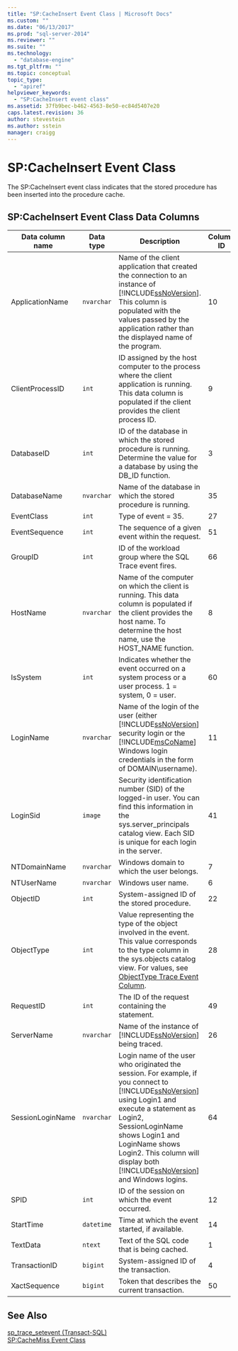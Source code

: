 ```yaml
---
title: "SP:CacheInsert Event Class | Microsoft Docs"
ms.custom: ""
ms.date: "06/13/2017"
ms.prod: "sql-server-2014"
ms.reviewer: ""
ms.suite: ""
ms.technology: 
  - "database-engine"
ms.tgt_pltfrm: ""
ms.topic: conceptual
topic_type: 
  - "apiref"
helpviewer_keywords: 
  - "SP:CacheInsert event class"
ms.assetid: 37fb9bec-b462-4563-8e50-ec84d5407e20
caps.latest.revision: 36
author: stevestein
ms.author: sstein
manager: craigg
---
```

# SP:CacheInsert Event Class
  The SP:CacheInsert event class indicates that the stored procedure has been inserted into the procedure cache.  
  
## SP:CacheInsert Event Class Data Columns  
  
|Data column name|Data type|Description|Column ID|Filterable|  
|----------------------|---------------|-----------------|---------------|----------------|  
|ApplicationName|`nvarchar`|Name of the client application that created the connection to an instance of [!INCLUDE[ssNoVersion](../../includes/ssnoversion-md.md)]. This column is populated with the values passed by the application rather than the displayed name of the program.|10|Yes|  
|ClientProcessID|`int`|ID assigned by the host computer to the process where the client application is running. This data column is populated if the client provides the client process ID.|9|Yes|  
|DatabaseID|`int`|ID of the database in which the stored procedure is running. Determine the value for a database by using the DB_ID function.|3|Yes|  
|DatabaseName|`nvarchar`|Name of the database in which the stored procedure is running.|35|Yes|  
|EventClass|`int`|Type of event = 35.|27|No|  
|EventSequence|`int`|The sequence of a given event within the request.|51|No|  
|GroupID|`int`|ID of the workload group where the SQL Trace event fires.|66|Yes|  
|HostName|`nvarchar`|Name of the computer on which the client is running. This data column is populated if the client provides the host name. To determine the host name, use the HOST_NAME function.|8|Yes|  
|IsSystem|`int`|Indicates whether the event occurred on a system process or a user process. 1 = system, 0 = user.|60|Yes|  
|LoginName|`nvarchar`|Name of the login of the user (either [!INCLUDE[ssNoVersion](../../includes/ssnoversion-md.md)] security login or the [!INCLUDE[msCoName](../../includes/msconame-md.md)] Windows login credentials in the form of DOMAIN\username).|11|Yes|  
|LoginSid|`image`|Security identification number (SID) of the logged-in user. You can find this information in the sys.server_principals catalog view. Each SID is unique for each login in the server.|41|Yes|  
|NTDomainName|`nvarchar`|Windows domain to which the user belongs.|7|Yes|  
|NTUserName|`nvarchar`|Windows user name.|6|Yes|  
|ObjectID|`int`|System-assigned ID of the stored procedure.|22|Yes|  
|ObjectType|`int`|Value representing the type of the object involved in the event. This value corresponds to the type column in the sys.objects catalog view. For values, see [ObjectType Trace Event Column](objecttype-trace-event-column.md).|28|Yes|  
|RequestID|`int`|The ID of the request containing the statement.|49|Yes|  
|ServerName|`nvarchar`|Name of the instance of [!INCLUDE[ssNoVersion](../../includes/ssnoversion-md.md)] being traced.|26|No|  
|SessionLoginName|`nvarchar`|Login name of the user who originated the session. For example, if you connect to [!INCLUDE[ssNoVersion](../../includes/ssnoversion-md.md)] using Login1 and execute a statement as Login2, SessionLoginName shows Login1 and LoginName shows Login2. This column will display both [!INCLUDE[ssNoVersion](../../includes/ssnoversion-md.md)] and Windows logins.|64|Yes|  
|SPID|`int`|ID of the session on which the event occurred.|12|Yes|  
|StartTime|`datetime`|Time at which the event started, if available.|14|Yes|  
|TextData|`ntext`|Text of the SQL code that is being cached.|1|Yes|  
|TransactionID|`bigint`|System-assigned ID of the transaction.|4|Yes|  
|XactSequence|`bigint`|Token that describes the current transaction.|50|Yes|  
  
## See Also  
 [sp_trace_setevent &#40;Transact-SQL&#41;](/sql/relational-databases/system-stored-procedures/sp-trace-setevent-transact-sql)   
 [SP:CacheMiss Event Class](sp-cachemiss-event-class.md)  
  
  

